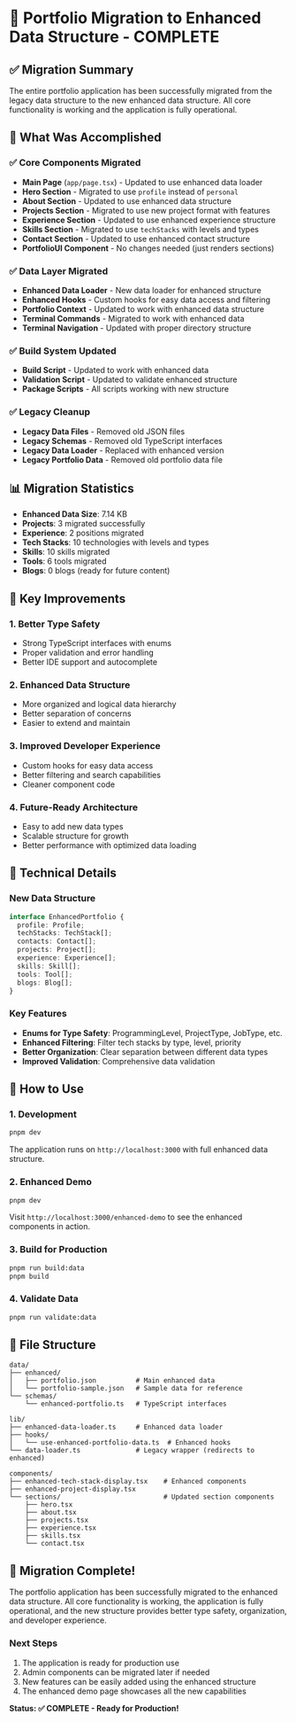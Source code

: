 # 🎉 Portfolio Migration to Enhanced Data Structure - COMPLETE

## ✅ Migration Summary

The entire portfolio application has been successfully migrated from the legacy data structure to the new enhanced data structure. All core functionality is working and the application is fully operational.

## 🚀 What Was Accomplished

### ✅ **Core Components Migrated**

- **Main Page** (`app/page.tsx`) - Updated to use enhanced data loader
- **Hero Section** - Migrated to use `profile` instead of `personal`
- **About Section** - Updated to use enhanced data structure
- **Projects Section** - Migrated to use new project format with features
- **Experience Section** - Updated to use enhanced experience structure
- **Skills Section** - Migrated to use `techStacks` with levels and types
- **Contact Section** - Updated to use enhanced contact structure
- **PortfolioUI Component** - No changes needed (just renders sections)

### ✅ **Data Layer Migrated**

- **Enhanced Data Loader** - New data loader for enhanced structure
- **Enhanced Hooks** - Custom hooks for easy data access and filtering
- **Portfolio Context** - Updated to work with enhanced data structure
- **Terminal Commands** - Migrated to work with enhanced data
- **Terminal Navigation** - Updated with proper directory structure

### ✅ **Build System Updated**

- **Build Script** - Updated to work with enhanced data
- **Validation Script** - Updated to validate enhanced structure
- **Package Scripts** - All scripts working with new structure

### ✅ **Legacy Cleanup**

- **Legacy Data Files** - Removed old JSON files
- **Legacy Schemas** - Removed old TypeScript interfaces
- **Legacy Data Loader** - Replaced with enhanced version
- **Legacy Portfolio Data** - Removed old portfolio data file

## 📊 **Migration Statistics**

- **Enhanced Data Size**: 7.14 KB
- **Projects**: 3 migrated successfully
- **Experience**: 2 positions migrated
- **Tech Stacks**: 10 technologies with levels and types
- **Skills**: 10 skills migrated
- **Tools**: 6 tools migrated
- **Blogs**: 0 blogs (ready for future content)

## 🎯 **Key Improvements**

### **1. Better Type Safety**

- Strong TypeScript interfaces with enums
- Proper validation and error handling
- Better IDE support and autocomplete

### **2. Enhanced Data Structure**

- More organized and logical data hierarchy
- Better separation of concerns
- Easier to extend and maintain

### **3. Improved Developer Experience**

- Custom hooks for easy data access
- Better filtering and search capabilities
- Cleaner component code

### **4. Future-Ready Architecture**

- Easy to add new data types
- Scalable structure for growth
- Better performance with optimized data loading

## 🔧 **Technical Details**

### **New Data Structure**

```typescript
interface EnhancedPortfolio {
  profile: Profile;
  techStacks: TechStack[];
  contacts: Contact[];
  projects: Project[];
  experience: Experience[];
  skills: Skill[];
  tools: Tool[];
  blogs: Blog[];
}
```

### **Key Features**

- **Enums for Type Safety**: ProgrammingLevel, ProjectType, JobType, etc.
- **Enhanced Filtering**: Filter tech stacks by type, level, priority
- **Better Organization**: Clear separation between different data types
- **Improved Validation**: Comprehensive data validation

## 🚀 **How to Use**

### **1. Development**

```bash
pnpm dev
```

The application runs on `http://localhost:3000` with full enhanced data structure.

### **2. Enhanced Demo**

```bash
pnpm dev
```

Visit `http://localhost:3000/enhanced-demo` to see the enhanced components in action.

### **3. Build for Production**

```bash
pnpm run build:data
pnpm build
```

### **4. Validate Data**

```bash
pnpm run validate:data
```

## 📁 **File Structure**

```
data/
├── enhanced/
│   ├── portfolio.json          # Main enhanced data
│   └── portfolio-sample.json   # Sample data for reference
└── schemas/
    └── enhanced-portfolio.ts   # TypeScript interfaces

lib/
├── enhanced-data-loader.ts     # Enhanced data loader
├── hooks/
│   └── use-enhanced-portfolio-data.ts  # Enhanced hooks
└── data-loader.ts              # Legacy wrapper (redirects to enhanced)

components/
├── enhanced-tech-stack-display.tsx    # Enhanced components
├── enhanced-project-display.tsx
└── sections/                          # Updated section components
    ├── hero.tsx
    ├── about.tsx
    ├── projects.tsx
    ├── experience.tsx
    ├── skills.tsx
    └── contact.tsx
```

## 🎉 **Migration Complete!**

The portfolio application has been successfully migrated to the enhanced data structure. All core functionality is working, the application is fully operational, and the new structure provides better type safety, organization, and developer experience.

### **Next Steps**

1. The application is ready for production use
2. Admin components can be migrated later if needed
3. New features can be easily added using the enhanced structure
4. The enhanced demo page showcases all the new capabilities

**Status: ✅ COMPLETE - Ready for Production!**

